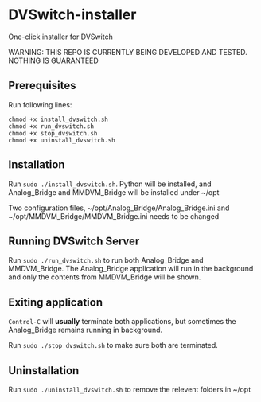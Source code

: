 # DVSwitch-installer
One-click installer for DVSwitch

WARNING: THIS REPO IS CURRENTLY BEING DEVELOPED AND TESTED. NOTHING IS GUARANTEED

## Prerequisites
Run following lines:
```
chmod +x install_dvswitch.sh
chmod +x run_dvswitch.sh
chmod +x stop_dvswitch.sh
chmod +x uninstall_dvswitch.sh
```

## Installation
Run `sudo ./install_dvswitch.sh`. Python will be installed, and Analog_Bridge and MMDVM_Bridge will be installed under ~/opt

Two configuration files, ~/opt/Analog_Bridge/Analog_Bridge.ini and ~/opt/MMDVM_Bridge/MMDVM_Bridge.ini needs to be changed

## Running DVSwitch Server
Run `sudo ./run_dvswitch.sh` to run both Analog_Bridge and MMDVM_Bridge. The Analog_Bridge application will run in the background and only the contents from MMDVM_Bridge will be shown.

## Exiting application
`Control-C` will **usually** terminate both applications, but sometimes the Analog_Bridge remains running in background. 

Run `sudo ./stop_dvswitch.sh` to make sure both are terminated.

## Uninstallation
Run `sudo ./uninstall_dvswitch.sh` to remove the relevent folders in ~/opt
